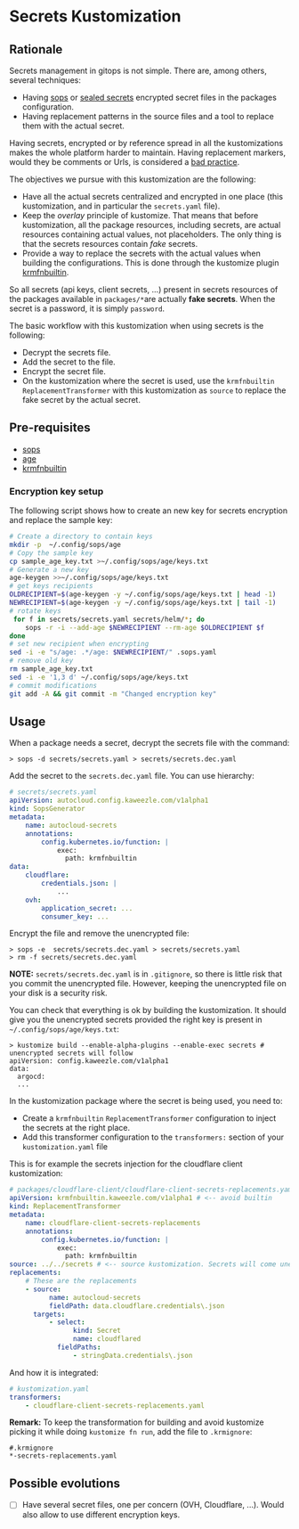 # Secrets Kustomization

## Rationale

Secrets management in gitops is not simple. There are, among others, several
techniques:

-   Having [sops] or [sealed secrets] encrypted secret files in the packages
    configuration.
-   Having replacement patterns in the source files and a tool to replace them
    with the actual secret.

Having secrets, encrypted or by reference spread in all the kustomizations makes
the whole platform harder to maintain. Having replacement markers, would they be
comments or Urls, is considered a [bad practice].

The objectives we pursue with this kustomization are the following:

-   Have all the actual secrets centralized and encrypted in one place (this
    kustomization, and in particular the `secrets.yaml` file).
-   Keep the _overlay_ principle of kustomize. That means that before
    kustomization, all the package resources, including secrets, are actual
    resources containing actual values, not placeholders. The only thing is that
    the secrets resources contain _fake_ secrets.
-   Provide a way to replace the secrets with the actual values when building
    the configurations. This is done through the kustomize plugin
    [krmfnbuiltin].

So all secrets (api keys, client secrets, ...) present in secrets resources of
the packages available in `packages/*`are actually **fake secrets**. When the
secret is a password, it is simply `password`.

The basic workflow with this kustomization when using secrets is the following:

-   Decrypt the secrets file.
-   Add the secret to the file.
-   Encrypt the secret file.
-   On the kustomization where the secret is used, use the `krmfnbuiltin`
    `ReplacementTransformer` with this kustomization as `source` to replace the
    fake secret by the actual secret.

## Pre-requisites

-   [sops]
-   [age]
-   [krmfnbuiltin]

### Encryption key setup

The following script shows how to create an new key for secrets encryption and
replace the sample key:

```bash
# Create a directory to contain keys
mkdir -p  ~/.config/sops/age
# Copy the sample key
cp sample_age_key.txt >~/.config/sops/age/keys.txt
# Generate a new key
age-keygen >>~/.config/sops/age/keys.txt
# get keys recipients
OLDRECIPIENT=$(age-keygen -y ~/.config/sops/age/keys.txt | head -1)
NEWRECIPIENT=$(age-keygen -y ~/.config/sops/age/keys.txt | tail -1)
# rotate keys
 for f in secrets/secrets.yaml secrets/helm/*; do
    sops -r -i --add-age $NEWRECIPIENT --rm-age $OLDRECIPIENT $f
done
# set new recipient when encrypting
sed -i -e "s/age: .*/age: $NEWRECIPIENT/" .sops.yaml
# remove old key
rm sample_age_key.txt
sed -i -e '1,3 d' ~/.config/sops/age/keys.txt
# commit modifications
git add -A && git commit -m "Changed encryption key"
```

## Usage

When a package needs a secret, decrypt the secrets file with the command:

```console
> sops -d secrets/secrets.yaml > secrets/secrets.dec.yaml
```

Add the secret to the `secrets.dec.yaml` file. You can use hierarchy:

```yaml
# secrets/secrets.yaml
apiVersion: autocloud.config.kaweezle.com/v1alpha1
kind: SopsGenerator
metadata:
    name: autocloud-secrets
    annotations:
        config.kubernetes.io/function: |
            exec:
              path: krmfnbuiltin
data:
    cloudflare:
        credentials.json: |
            ...
    ovh:
        application_secret: ...
        consumer_key: ...
```

Encrypt the file and remove the unencrypted file:

```console
> sops -e  secrets/secrets.dec.yaml > secrets/secrets.yaml
> rm -f secrets/secrets.dec.yaml
```

**NOTE:** `secrets/secrets.dec.yaml` is in `.gitignore`, so there is little risk
that you commit the unencrypted file. However, keeping the unencrypted file on
your disk is a security risk.

You can check that everything is ok by building the kustomization. It should
give you the unencrypted secrets provided the right key is present in
`~/.config/sops/age/keys.txt`:

```console
> kustomize build --enable-alpha-plugins --enable-exec secrets # unencrypted secrets will follow
apiVersion: config.kaweezle.com/v1alpha1
data:
  argocd:
  ...
```

In the kustomization package where the secret is being used, you need to:

-   Create a `krmfnbuiltin` `ReplacementTransformer` configuration to inject the
    secrets at the right place.
-   Add this transformer configuration to the `transformers:` section of your
    `kustomization.yaml` file

This is for example the secrets injection for the cloudflare client
kustomization:

```yaml
# packages/cloudflare-client/cloudflare-client-secrets-replacements.yaml
apiVersion: krmfnbuiltin.kaweezle.com/v1alpha1 # <-- avoid builtin
kind: ReplacementTransformer
metadata:
    name: cloudflare-client-secrets-replacements
    annotations:
        config.kubernetes.io/function: |
            exec:
              path: krmfnbuiltin
source: ../../secrets # <-- source kustomization. Secrets will come unencrypted from it.
replacements:
    # These are the replacements
    - source:
          name: autocloud-secrets
          fieldPath: data.cloudflare.credentials\.json
      targets:
          - select:
                kind: Secret
                name: cloudflared
            fieldPaths:
                - stringData.credentials\.json
```

And how it is integrated:

```yaml
# kustomization.yaml
transformers:
    - cloudflare-client-secrets-replacements.yaml
```

**Remark:** To keep the transformation for building and avoid kustomize picking
it while doing `kustomize fn run`, add the file to `.krmignore`:

```ignore
#.krmignore
*-secrets-replacements.yaml
```

## Possible evolutions

-   [ ] Have several secret files, one per concern (OVH, Cloudflare, ...). Would
        also allow to use different encryption keys.

<!-- prettier-ignore-start -->

[sops]: https://github.com/mozilla/sops
[sealed secrets]: https://github.com/bitnami-labs/sealed-secrets
[age]: https://github.com/FiloSottile/age
[krmfnbuiltin]: https://github.com/kaweezle/krmfnbuiltin
[bad practice]: https://github.com/GoogleContainerTools/kpt/issues/3131
<!-- prettier-ignore-end -->
